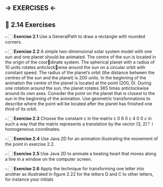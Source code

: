 -> EXERCISES <-
---------------------------------------------------------------------------------------
📑 2.14 Exercises
---------------------------------------------------------------------------------------

👉🏻 **Exercise 2.1**
Use a GeneralPath to draw a rectangle with rounded corners.

👉🏻 **Exercise 2.2**
A simple two-dimensional solar system model with one sun and one planet
should be animated. The centre of the sun is located in the origin of the coordinate system. The spherical planet with a radius of 10 units rotates anticlockwise around the sun on a circular orbit with constant speed. The radius of the
planet’s orbit (the distance between the centres of the sun and the planet) is
200 units. In the beginning of the animation the centre of the planet is located
at the point (200, 0). During one rotation around the sun, the planet rotates
365 times anticlockwise around its own axes. Consider the point on the planet
that is closest to the sun in the beginning of the animation. Use geometric
transformations to describe where the point will be located after the planet
has finished one third of its orbit.

👉🏻 **Exercise 2.3**
Choose the constant c in the matrix
c 0 6
0 c 4
0 0 c
in such a way that the matrix represents a translation by the vector (3, 2)⊤ i
homogeneous coordinates.

👉🏻 **Exercise 2.4**
Use Java 2D for an animation illustrating the movement of the point in exercise
2.2.

👉🏻 **Exercise 2.5**
Use Java 2D to animate a beating heart that moves along a line in a window
on the computer screen.

👉🏻 **Exercise 2.6**
Apply the technique for transforming one letter into another as illustrated in
figure 2.22 for the letters D and C to other letters, for instance your initials
